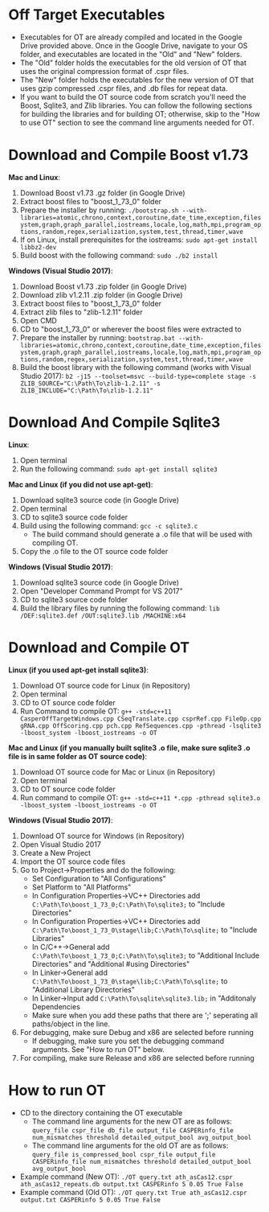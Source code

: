 # **Off Target Executables**
* Executables for OT are already compiled and located in the Google Drive provided above. Once in the Google Drive, navigate to your OS folder, and executables are located in the "Old" and "New" folders.
* The "Old" folder holds the executables for the old version of OT that uses the original compression format of .cspr files.
* The "New" folder holds the executables for the new version of OT that uses gzip compressed .cspr files, and .db files for repeat data.
* If you want to build the OT source code from scratch you'll need the Boost, Sqlite3, and Zlib libraries. You can follow the following sections for building the libraries and for building OT; otherwise, skip to the "How to use OT" section to see the command line arguments needed for OT.

# **Download and Compile Boost v1.73**

**Mac and Linux**:
1. Download Boost v1.73 .gz folder (in Google Drive)
2. Extract boost files to "boost_1_73_0" folder
3. Prepare the installer by running: `./bootstrap.sh --with-libraries=atomic,chrono,context,coroutine,date_time,exception,filesystem,graph,graph_parallel,iostreams,locale,log,math,mpi,program_options,random,regex,serialization,system,test,thread,timer,wave`
4. If on Linux, install prerequisites for the iostreams: `sudo apt-get install libbz2-dev`
5. Build boost with the following command: `sudo ./b2 install`

**Windows (Visual Studio 2017)**:
1. Download Boost v1.73 .zip folder (in Google Drive)
2. Download zlib v1.2.11 .zip folder (in Google Drive)
3. Extract boost files to "boost_1_73_0" folder
4. Extract zlib files to "zlib-1.2.11" folder
5. Open CMD
6. CD to "boost_1_73_0" or wherever the boost files were extracted to
7. Prepare the installer by running: `bootstrap.bat --with-libraries=atomic,chrono,context,coroutine,date_time,exception,filesystem,graph,graph_parallel,iostreams,locale,log,math,mpi,program_options,random,regex,serialization,system,test,thread,timer,wave`
8. Build the boost library with the following command (works with Visual Studio 2017):  `b2 -j15 --toolset=msvc --build-type=complete stage -s ZLIB_SOURCE="C:\Path\To\zlib-1.2.11" -s ZLIB_INCLUDE="C:\Path\To\zlib-1.2.11"`


# **Download And Compile Sqlite3**
**Linux**: 
1. Open terminal
2. Run the following command: `sudo apt-get install sqlite3`

**Mac and Linux (if you did not use apt-get)**:
1. Download sqlite3 source code (in Google Drive)
2. Open terminal
3. CD to sqlite3 source code folder
3. Build using the following command: `gcc -c sqlite3.c`
	* The build command should generate a .o file that will be used with compiling OT.
4. Copy the .o file to the OT source code folder

**Windows (Visual Studio 2017)**:
1. Download sqlite3 source code (in Google Drive)
2. Open "Developer Command Prompt for VS 2017"
3. CD to sqlite3 source code folder
4. Build the library files by running the following command: `lib /DEF:sqlite3.def /OUT:sqlite3.lib /MACHINE:x64`

# **Download and Compile OT**
**Linux (if you used apt-get install sqlite3)**:
1. Download OT source code for Linux (in Repository)
2. Open terminal
3. CD to OT source code folder
3. Run Command to compile OT: `g++ -std=c++11 CasperOffTargetWindows.cpp CSeqTranslate.cpp csprRef.cpp FileOp.cpp gRNA.cpp OffScoring.cpp pch.cpp RefSequences.cpp -pthread -lsqlite3 -lboost_system -lboost_iostreams -o OT`

**Mac and Linux (if you manually built sqlite3 .o file, make sure sqlite3 .o file is in same folder as OT source code)**:
1. Download OT source code for Mac or Linux (in Repository)
2. Open terminal
3. CD to OT source code folder
3. Run command to compile OT: `g++ -std=c++11 *.cpp -pthread sqlite3.o -lboost_system -lboost_iostreams -o OT`

**Windows (Visual Studio 2017)**:
1. Download OT source for Windows (in Repository)
2. Open Visual Studio 2017
3. Create a New Project
4. Import the OT source code files
5. Go to Project->Properties and do the following:
	* Set Configuration to "All Configurations"
	* Set Platform to "All Platforms"
	* In Configuration Properties->VC++ Directories add `C:\Path\To\boost_1_73_0;C:\Path\To\sqlite3;` to "Include Directories"
	* In Configuration Properties->VC++ Directories add `C:\Path\To\boost_1_73_0\stage\lib;C:\Path\To\sqlite;` to "Include Libraries"
	* In C/C++->General add `C:\Path\To\boost_1_73_0;C:\Path\To\sqlite3;` to "Additional Include Directories" and "Additional #using Directories"
	* In Linker->General add `C:\Path\To\boost_1_73_0\stage\lib;C:\Path\To\sqlite;` to "Additional Library Directories"
	* In Linker->Input add `C:\Path\To\sqlite\sqlite3.lib;` in "Additonaly Dependencies
	* Make sure when you add these paths that there are ';' seperating all paths/object in the line.
6. For debugging, make sure Debug and x86 are selected before running
	* If debugging, make sure you set the debugging command arguments. See "How to run OT" below.
7. For compiling, make sure Release and x86 are selected before running
	

# **How to run OT**
* CD to the directory containing the OT executable
	* The command line arguments for the new OT are as follows: `query_file cspr_file db_file output_file CASPERinfo_file num_mismatches threshold detailed_output_bool avg_output_bool`
	* The command line arguments for the old OT are as follows: `query_file is_compressed_bool cspr_file output_file CASPERinfo_file num_mismatches threshold detailed_output_bool avg_output_bool`
* Example command (New OT): `./OT query.txt ath_asCas12.cspr ath_asCas12_repeats.db output.txt CASPERinfo 5 0.05 True False`
* Example command (Old OT): `./OT query.txt True ath_asCas12.cspr output.txt CASPERinfo 5 0.05 True False`
